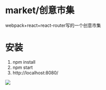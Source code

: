 # market/创意市集
webpack+react+react-router写的一个创意市集
# 安装 #
1. npm install
2. npm start
3. http://localhost:8080/



![](http://i.imgur.com/M9TDTeM.png)
